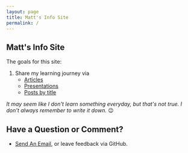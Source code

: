 ```yaml
---
layout: page
title: Matt's Info Site
permalink: /
---
```


## Matt's Info Site

The goals for this site:

1. Share my learning journey via
   - [Articles](docs)
   - [Presentations](docs/mcc-presentations)
   - [Posts by title](archive)

*It may seem like I don't learn something everyday, but that's not true. I don't always remember to write it down.* 😉

## Have a Question or Comment?

- <a href="mailto:matt.curcio.ri@gmail.com?subject=A question from the web">Send An Email</a>, or leave feedback via GitHub.
